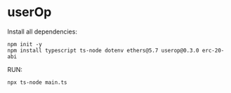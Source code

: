 # userOp

Install all dependencies:
```
npm init -y
npm install typescript ts-node dotenv ethers@5.7 userop@0.3.0 erc-20-abi
```

RUN:
```
npx ts-node main.ts
```
